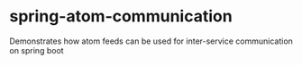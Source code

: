 # spring-atom-communication
Demonstrates how atom feeds can be used for inter-service communication on spring boot
